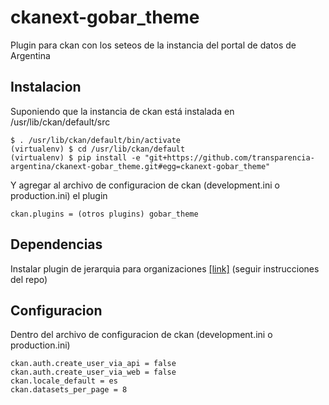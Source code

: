 # ckanext-gobar_theme
Plugin para ckan con los seteos de la instancia del portal de datos de Argentina

## Instalacion
Suponiendo que la instancia de ckan está instalada en /usr/lib/ckan/default/src
```
$ . /usr/lib/ckan/default/bin/activate
(virtualenv) $ cd /usr/lib/ckan/default
(virtualenv) $ pip install -e "git+https://github.com/transparencia-argentina/ckanext-gobar_theme.git#egg=ckanext-gobar_theme"
```
Y agregar al archivo de configuracion de ckan (development.ini o production.ini) el plugin
```
ckan.plugins = (otros plugins) gobar_theme
```

## Dependencias

Instalar plugin de jerarquia para organizaciones [[link]](https://github.com/datagovuk/ckanext-hierarchy) (seguir instrucciones del repo)

## Configuracion
Dentro del archivo de configuracion de ckan (development.ini o production.ini)
```
ckan.auth.create_user_via_api = false
ckan.auth.create_user_via_web = false
ckan.locale_default = es
ckan.datasets_per_page = 8
```